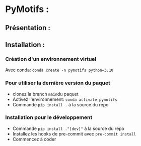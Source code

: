 # PyMotifs :

## Présentation :

## Installation :

### Création d'un environnement virtuel

Avec conda: `conda create -n pymotifs python=3.10`

### Pour utiliser la dernière version du paquet

- clonez la branch `main`du paquet
- Activez l'environnement: `conda activate pymotifs`
- Commande `pip install .` à la source du repo

### Installation pour le développement

- Commande `pip install ."[dev]"` à la source du repo
- Installez les hooks de pre-commit avec `pre-commit install`
- Commencez à coder
